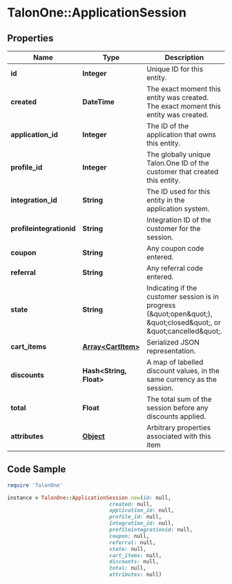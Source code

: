 # TalonOne::ApplicationSession

## Properties

Name | Type | Description | Notes
------------ | ------------- | ------------- | -------------
**id** | **Integer** | Unique ID for this entity. | 
**created** | **DateTime** | The exact moment this entity was created. The exact moment this entity was created. | 
**application_id** | **Integer** | The ID of the application that owns this entity. | 
**profile_id** | **Integer** | The globally unique Talon.One ID of the customer that created this entity. | [optional] 
**integration_id** | **String** | The ID used for this entity in the application system. | 
**profileintegrationid** | **String** | Integration ID of the customer for the session. | [optional] 
**coupon** | **String** | Any coupon code entered. | 
**referral** | **String** | Any referral code entered. | 
**state** | **String** | Indicating if the customer session is in progress (\&quot;open\&quot;), \&quot;closed\&quot;, or \&quot;cancelled\&quot;. | 
**cart_items** | [**Array&lt;CartItem&gt;**](CartItem.md) | Serialized JSON representation. | 
**discounts** | **Hash&lt;String, Float&gt;** | A map of labelled discount values, in the same currency as the session. | 
**total** | **Float** | The total sum of the session before any discounts applied. | 
**attributes** | [**Object**](.md) | Arbitrary properties associated with this item | [optional] 

## Code Sample

```ruby
require 'TalonOne'

instance = TalonOne::ApplicationSession.new(id: null,
                                 created: null,
                                 application_id: null,
                                 profile_id: null,
                                 integration_id: null,
                                 profileintegrationid: null,
                                 coupon: null,
                                 referral: null,
                                 state: null,
                                 cart_items: null,
                                 discounts: null,
                                 total: null,
                                 attributes: null)
```


